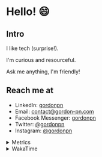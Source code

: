 # Hello! 😄

## Intro

I like tech (surprise!).

I'm curious and resourceful.

Ask me anything, I'm friendly!

## Reach me at

- LinkedIn: [gordonpn](https://www.linkedin.com/in/gordonpn/)
- Email: [contact@gordon-pn.com](mailto:contact@gordon-pn.com)
- Facebook Messenger: [gordonpn](https://www.messenger.com/t/Gordonpn)
- Twitter: [@gordonpn](https://twitter.com/Gordonpn)
- Instagram: [@gordonpn](https://www.instagram.com/gordonpn/)

<details>
  <summary>Metrics</summary>

  <img align="center" src="https://github.com/gordonpn/gordonpn/blob/master/github-metrics.svg" alt="GitHub Metrics">

</details>

<details>
  <summary>WakaTime</summary>

  <!--START_SECTION:waka-->
**I'm an Early 🐤** 

```text
🌞 Morning    178 commits    █████░░░░░░░░░░░░░░░░░░░░   21.5% 
🌆 Daytime    320 commits    █████████░░░░░░░░░░░░░░░░   38.65% 
🌃 Evening    294 commits    █████████░░░░░░░░░░░░░░░░   35.51% 
🌙 Night      36 commits     █░░░░░░░░░░░░░░░░░░░░░░░░   4.35%

```
📅 **I'm Most Productive on Wednesday** 

```text
Monday       128 commits    ███░░░░░░░░░░░░░░░░░░░░░░   15.46% 
Tuesday      101 commits    ███░░░░░░░░░░░░░░░░░░░░░░   12.2% 
Wednesday    185 commits    █████░░░░░░░░░░░░░░░░░░░░   22.34% 
Thursday     110 commits    ███░░░░░░░░░░░░░░░░░░░░░░   13.29% 
Friday       121 commits    ███░░░░░░░░░░░░░░░░░░░░░░   14.61% 
Saturday     61 commits     █░░░░░░░░░░░░░░░░░░░░░░░░   7.37% 
Sunday       122 commits    ███░░░░░░░░░░░░░░░░░░░░░░   14.73%

```


📊 **This Week I Spent My Time On** 

```text
💬 Programming Languages: 
Java                     12 hrs 59 mins      █████████████████████░░░░   83.95% 
Markdown                 43 mins             █░░░░░░░░░░░░░░░░░░░░░░░░   4.7% 
XML                      33 mins             █░░░░░░░░░░░░░░░░░░░░░░░░   3.59% 
TypeScript               27 mins             ░░░░░░░░░░░░░░░░░░░░░░░░░   3.0% 
JSON                     22 mins             ░░░░░░░░░░░░░░░░░░░░░░░░░   2.45%

🔥 Editors: 
IntelliJ                 14 hrs 27 mins      ███████████████████████░░   93.37% 
VS Code                  1 hr 1 min          █░░░░░░░░░░░░░░░░░░░░░░░░   6.63%

```


 Last Updated on 17/11/2022 10:25:59 UTC
<!--END_SECTION:waka-->
</details>
